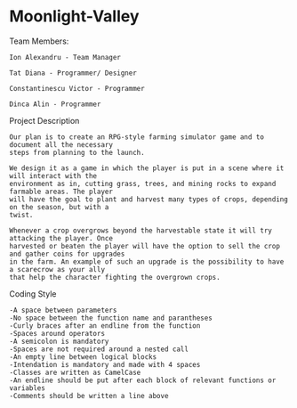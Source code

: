# Moonlight-Valley

Team Members:

    Ion Alexandru - Team Manager

    Tat Diana - Programmer/ Designer

    Constantinescu Victor - Programmer

    Dinca Alin - Programmer

Project Description

    Our plan is to create an RPG-style farming simulator game and to document all the necessary 
    steps from planning to the launch.

    We design it as a game in which the player is put in a scene where it will interact with the 
    environment as in, cutting grass, trees, and mining rocks to expand farmable areas. The player 
    will have the goal to plant and harvest many types of crops, depending on the season, but with a 
    twist.

    Whenever a crop overgrows beyond the harvestable state it will try attacking the player. Once 
    harvested or beaten the player will have the option to sell the crop and gather coins for upgrades 
    in the farm. An example of such an upgrade is the possibility to have a scarecrow as your ally 
    that help the character fighting the overgrown crops.
    
Coding Style
    
    -A space between parameters
    -No space between the function name and parantheses
    -Curly braces after an endline from the function
    -Spaces around operators
    -A semicolon is mandatory
    -Spaces are not required around a nested call
    -An empty line between logical blocks
    -Intendation is mandatory and made with 4 spaces
    -Classes are written as CamelCase
    -An endline should be put after each block of relevant functions or variables
    -Comments should be written a line above
